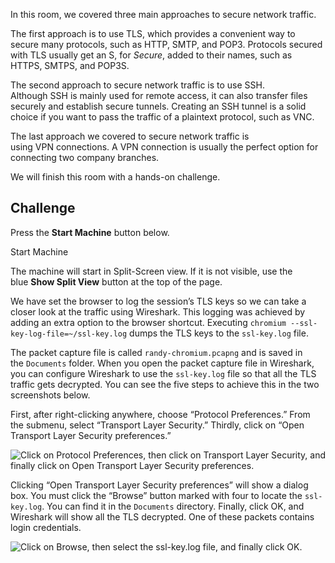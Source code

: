 In this room, we covered three main approaches to secure network traffic.

The first approach is to use TLS, which provides a convenient way to secure many protocols, such as HTTP, SMTP, and POP3. Protocols secured with TLS usually get an S, for _Secure_, added to their names, such as HTTPS, SMTPS, and POP3S.

The second approach to secure network traffic is to use SSH. Although SSH is mainly used for remote access, it can also transfer files securely and establish secure tunnels. Creating an SSH tunnel is a solid choice if you want to pass the traffic of a plaintext protocol, such as VNC.

The last approach we covered to secure network traffic is using VPN connections. A VPN connection is usually the perfect option for connecting two company branches.

We will finish this room with a hands-on challenge.

## Challenge

Press the **Start Machine** button below.

Start Machine

The machine will start in Split-Screen view. If it is not visible, use the blue **Show Split View** button at the top of the page.

We have set the browser to log the session’s TLS keys so we can take a closer look at the traffic using Wireshark. This logging was achieved by adding an extra option to the browser shortcut. Executing `chromium --ssl-key-log-file=~/ssl-key.log` dumps the TLS keys to the `ssl-key.log` file.

The packet capture file is called `randy-chromium.pcapng` and is saved in the `Documents` folder. When you open the packet capture file in Wireshark, you can configure Wireshark to use the `ssl-key.log` file so that all the TLS traffic gets decrypted. You can see the five steps to achieve this in the two screenshots below.

First, after right-clicking anywhere, choose “Protocol Preferences.” From the submenu, select “Transport Layer Security.” Thirdly, click on “Open Transport Layer Security preferences.”

![Click on Protocol Preferences, then click on Transport Layer Security, and finally click on Open Transport Layer Security preferences.](https://tryhackme-images.s3.amazonaws.com/user-uploads/5f04259cf9bf5b57aed2c476/room-content/5f04259cf9bf5b57aed2c476-1726165322572.png)  

Clicking “Open Transport Layer Security preferences” will show a dialog box. You must click the “Browse” button marked with four to locate the `ssl-key.log`. You can find it in the `Documents` directory. Finally, click OK, and Wireshark will show all the TLS decrypted. One of these packets contains login credentials.

![Click on Browse, then select the ssl-key.log file, and finally click OK.](https://tryhackme-images.s3.amazonaws.com/user-uploads/5f04259cf9bf5b57aed2c476/room-content/5f04259cf9bf5b57aed2c476-1726165340490.png)